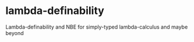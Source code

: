# lambda-definability
Lambda-definability and NBE for simply-typed lambda-calculus and maybe beyond
